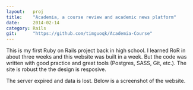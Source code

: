 ```yaml
---
layout:   proj
title:    "Academia, a course review and academic news platform"
date:     2014-02-14
category: Rails
git:      "https://github.com/timguoqk/Academia-Course"
---
```


This is my first Ruby on Rails project back in high school. I learned RoR in about three weeks and this website was built in a week. But the code was written with good practice and great tools (Postgres, SASS, Git, etc.). The site is robust the the design is resposive.

The server expired and data is lost. Below is a screenshot of the website.